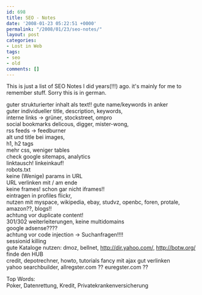 ```yaml
---
id: 698
title: SEO - Notes
date: '2008-01-23 05:22:51 +0000'
permalink: "/2008/01/23/seo-notes/"
layout: post
categories:
- Lost in Web
tags:
- seo
- old
comments: []
---
```

This is just a list of SEO Notes I did years(!!!) ago. it's mainly for me to remember stuff. Sorry this is in german.

guter strukturierter inhalt als text!! gute name/keywords in anker  
guter individueller title, description, keywords,  
interne links -\> grüner, stockstreet, ompro  
social bookmarks delicous, digger, mister-wong,  
rss feeds -\> feedburner  
alt und title bei images,   
h1, h2 tags  
mehr css, weniger tables  
check google sitemaps, analytics  
linktausch! linkeinkauf!  
robots.txt  
keine (Wenige) params in URL  
URL verlinken mit / am ende  
keine frames! schon gar nicht iframes!!  
eintragen in profiles flickr,  
nutzen mit myspace, wikipedia, ebay, studvz, openbc, foren, protale, amazon??, blogs!!  
achtung vor duplicate content!  
301/302 weiterleiterungen, keine multidomains  
google adsense????  
achtung vor code injection -\> Suchanfragen!!!!  
sessionid killing  
gute Kataloge nutzen: dmoz, bellnet, <http://dir.yahoo.com/,> http://botw.org/  
finde den HUB  
credit, depotrechner, howto, tutorials fancy mit ajax gut verlinken  
yahoo searchbuilder, allregster.com ?? euregster.com ??

Top Words:  
Poker, Datenrettung, Kredit, Privatekrankenversicherung